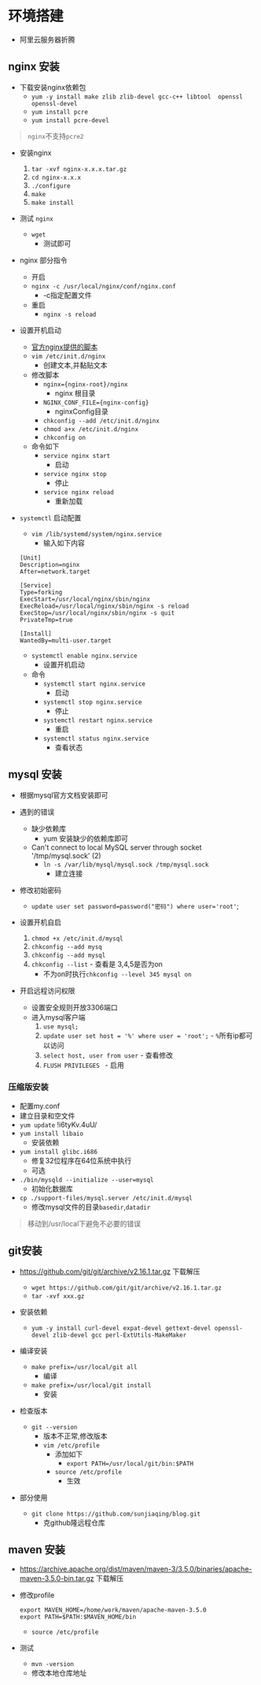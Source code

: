 # 环境搭建
- 阿里云服务器折腾
## nginx 安装
- 下载安装nginx依赖包
  - `yum -y install make zlib zlib-devel gcc-c++ libtool  openssl openssl-devel`
  - `yum install pcre`
  - `yum install pcre-devel`
>  `nginx`不支持`pcre2`
- 安装nginx
    1. `tar -xvf nginx-x.x.x.tar.gz`
    2. `cd nginx-x.x.x`
    3. `./configure `
    4. `make`
    5. `make install`
- 测试 `nginx`
  - `wget`
    - 测试即可

- nginx 部分指令
  -  开启
    - `nginx -c /usr/local/nginx/conf/nginx.conf`
      - -c指定配置文件
  - 重启
    - `nginx -s reload`
- 设置开机启动
  - [官方nginx提供的脚本](https://www.nginx.com/resources/wiki/start/topics/examples/redhatnginxinit/)
  - `vim /etc/init.d/nginx`
    - 创建文本,并黏贴文本
  - 修改脚本
    - `nginx={nginx-root}/nginx`
      - nginx 根目录
    - `NGINX_CONF_FILE={nginx-config}`
      - nginxConfig目录
    - `chkconfig --add /etc/init.d/nginx`
    - `chmod a+x /etc/init.d/nginx`
    - `chkconfig on`
  - 命令如下
    - `service nginx start`
      - 启动
    - `service nginx stop`
      - 停止
    - `service nginx reload`
      - 重新加载
- `systemctl` 启动配置
  - `vim /lib/systemd/system/nginx.service`
     - 输入如下内容
  ```config
  [Unit]
  Description=nginx
  After=network.target
    
  [Service]
  Type=forking
  ExecStart=/usr/local/nginx/sbin/nginx
  ExecReload=/usr/local/nginx/sbin/nginx -s reload
  ExecStop=/usr/local/nginx/sbin/nginx -s quit
  PrivateTmp=true
    
  [Install]
  WantedBy=multi-user.target
  ```
  - `systemctl enable nginx.service`
    - 设置开机启动
  - 命令
    - `systemctl start nginx.service`
      - 启动
    - `systemctl stop nginx.service　`
      - 停止
    - `systemctl restart nginx.service　`
      - 重启
    - `systemctl status nginx.service`
      - 查看状态 




## mysql 安装

- 根据mysql官方文档安装即可

- 遇到的错误
  - 缺少依赖库
    - yum 安装缺少的依赖库即可
  - Can't connect to local MySQL server through socket '/tmp/mysql.sock' (2)
    - `ln -s /var/lib/mysql/mysql.sock /tmp/mysql.sock`
      - 建立连接
- 修改初始密码
  - `update user set password=password("密码") where user='root'`;

- 设置开机自启
    1.  `chmod +x /etc/init.d/mysql`
    2. `chkconfig --add mysq`
    3. `chkconfig --add mysql`
    4. `chkconfig --list`
      - 查看是 3,4,5是否为on
        - 不为on时执行`chkconfig --level 345 mysql on`

- 开启远程访问权限
  - 设置安全规则开放3306端口
  - 进入mysql客户端
      1. `use mysql;`
      2. `update user set host = '%' where user = 'root';`
        - `%`所有ip都可以访问
      3. `select host, user from user`
        - 查看修改
      4. `FLUSH PRIVILEGES `
        - 启用
### 压缩版安装
  - 配置my.conf
  - 建立目录和空文件
  - `yum update`   !i6tyKv.4uU/
  - `yum install libaio`
    - 安装依赖
  - `yum install glibc.i686`
    - 修复32位程序在64位系统中执行
    - 可选
  - `./bin/mysqld --initialize --user=mysql`
    - 初始化数据库
  - `cp ./support-files/mysql.server /etc/init.d/mysql`
    - 修改mysql文件的目录`basedir`,`datadir`
  > 移动到/usr/local下避免不必要的错误
## git安装
- https://github.com/git/git/archive/v2.16.1.tar.gz 下载解压
  - `wget https://github.com/git/git/archive/v2.16.1.tar.gz`
  - `tar -xvf xxx.gz`
- 安装依赖
  - `yum -y install curl-devel expat-devel gettext-devel openssl-devel zlib-devel gcc perl-ExtUtils-MakeMaker`

- 编译安装
  - `make prefix=/usr/local/git all`
    - 编译
  - `make prefix=/usr/local/git install`
    - 安装
- 检查版本
  - `git --version`
    - 版本不正常,修改版本
    - `vim /etc/profile`
      - 添加如下
        - `export PATH=/usr/local/git/bin:$PATH`
      - `source /etc/profile`
        - 生效

- 部分使用
  - `git clone https://github.com/sunjiaqing/blog.git`
    - 克github隆远程仓库

## maven 安装
-  https://archive.apache.org/dist/maven/maven-3/3.5.0/binaries/apache-maven-3.5.0-bin.tar.gz 下载解压

- 修改profile
  ```
  export MAVEN_HOME=/home/work/maven/apache-maven-3.5.0
  export PATH=$PATH:$MAVEN_HOME/bin
  ```
  - `source /etc/profile`

- 测试
  - `mvn -version`
  - 修改本地仓库地址



